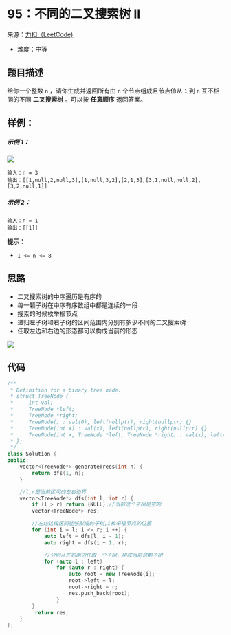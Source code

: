 # 95：不同的二叉搜索树 II
来源：[力扣（LeetCode)](https://leetcode.cn/problems/unique-binary-search-trees-ii/)

* 难度：中等

## 题目描述
给你一个整数 `n` ，请你生成并返回所有由 `n` 个节点组成且节点值从 `1` 到 `n` 互不相同的不同 **二叉搜索树** 。可以按 **任意顺序** 返回答案。

## 样例：
##### 示例 1：
![](https://assets.leetcode.com/uploads/2021/01/18/uniquebstn3.jpg)
```
输入：n = 3
输出：[[1,null,2,null,3],[1,null,3,2],[2,1,3],[3,1,null,null,2],[3,2,null,1]]
```
##### 示例 2：
```
输入：n = 1
输出：[[1]]
```
**提示：**
* `1 <= n <= 8`

## 思路
* 二叉搜索树的中序遍历是有序的
* 每一颗子树在中序有序数组中都是连续的一段
* 搜索的时候枚举根节点
* 递归左子树和右子树的区间范围内分别有多少不同的二叉搜索树
* 任取左边和右边的形态都可以构成当前的形态

<img src = 'https://i.bmp.ovh/imgs/2022/05/16/9a34e03a012f1d71.png' />

## 代码
```c++
/**
 * Definition for a binary tree node.
 * struct TreeNode {
 *     int val;
 *     TreeNode *left;
 *     TreeNode *right;
 *     TreeNode() : val(0), left(nullptr), right(nullptr) {}
 *     TreeNode(int x) : val(x), left(nullptr), right(nullptr) {}
 *     TreeNode(int x, TreeNode *left, TreeNode *right) : val(x), left(left), right(right) {}
 * };
 */
class Solution {
public:
    vector<TreeNode*> generateTrees(int n) {
        return dfs(1, n);
    }

    //l,r是当前区间的左右边界
    vector<TreeNode*> dfs(int l, int r) {
        if (l > r) return {NULL};//当前这个子树是空的
        vector<TreeNode*> res;

        //左边这段区间能够形成的子树,i枚举根节点的位置
        for (int i = l; i <= r; i ++) {
            auto left = dfs(l, i - 1);
            auto right = dfs(i + 1, r);

            //分别从左右两边任取一个子树，拼成当前这颗子树
            for (auto l : left)
                for (auto r : right) {
                    auto root = new TreeNode(i);
                    root->left = l;
                    root->right = r;
                    res.push_back(root);
                }
        }
         return res;
    }
};
```